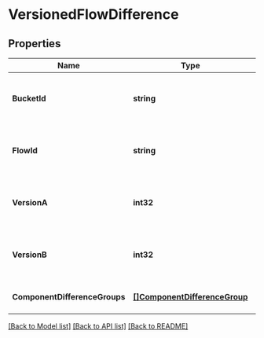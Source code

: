 # VersionedFlowDifference

## Properties
Name | Type | Description | Notes
------------ | ------------- | ------------- | -------------
**BucketId** | **string** | The id of the bucket that the flow is stored in. | [optional] [default to null]
**FlowId** | **string** | The id of the flow that is being examined. | [optional] [default to null]
**VersionA** | **int32** | The earlier version from the diff operation. | [optional] [default to null]
**VersionB** | **int32** | The latter version from the diff operation. | [optional] [default to null]
**ComponentDifferenceGroups** | [**[]ComponentDifferenceGroup**](ComponentDifferenceGroup.md) |  | [optional] [default to null]

[[Back to Model list]](../README.md#documentation-for-models) [[Back to API list]](../README.md#documentation-for-api-endpoints) [[Back to README]](../README.md)

